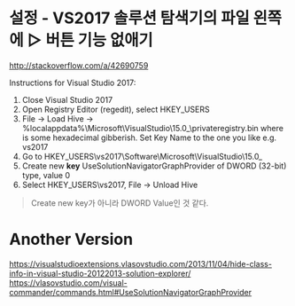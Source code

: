 # 설정 - VS2017 솔루션 탐색기의 파일 왼쪽에 ▷ 버튼 기능 없애기

http://stackoverflow.com/a/42690759

Instructions for Visual Studio 2017:

1. Close Visual Studio 2017
1. Open Registry Editor (regedit), select HKEY_USERS
1. File → Load Hive → %localappdata%\Microsoft\VisualStudio\15.0_<id>\privateregistry.bin where <id> is some hexadecimal gibberish. Set Key Name to the one you like e.g. vs2017
1. Go to HKEY_USERS\vs2017\Software\Microsoft\VisualStudio\15.0_<id>
1. Create new **key** UseSolutionNavigatorGraphProvider of DWORD (32-bit) type, value 0
1. Select HKEY_USERS\vs2017, File → Unload Hive

> Create new key가 아니라 DWORD Value인 것 같다.

# Another Version

https://visualstudioextensions.vlasovstudio.com/2013/11/04/hide-class-info-in-visual-studio-20122013-solution-explorer/
https://vlasovstudio.com/visual-commander/commands.html#UseSolutionNavigatorGraphProvider
